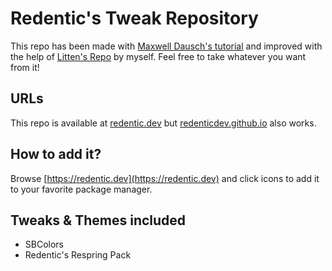 # Redentic's Tweak Repository
This repo has been made with [Maxwell Dausch's tutorial](https://github.com/MDausch/Example-Cydia-Repository) and improved with the help of [Litten's Repo](https://github.com/Litteeen/Repository) by myself. Feel free to take whatever you want from it!

## URLs
This repo is available at [redentic.dev](https://redentic.dev) but [redenticdev.github.io](https://redenticdev.github.io) also works.

## How to add it?
Browse [https://redentic.dev](https://redentic.dev) and click icons to add it to your favorite package manager.

## Tweaks & Themes included
- SBColors
- Redentic's Respring Pack
